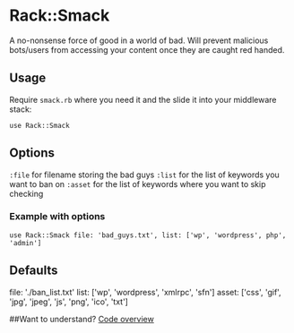 # Rack::Smack

A no-nonsense force of good in a world of bad. Will prevent malicious bots/users from accessing your content once they are caught red handed.

## Usage
Require `smack.rb` where you need it and the slide it into your middleware stack:

```
use Rack::Smack
```

## Options
`:file`  for filename storing the bad guys
`:list`  for the list of keywords you want to ban on
`:asset` for the list of keywords where you want to skip checking

### Example with options
```
use Rack::Smack file: 'bad_guys.txt', list: ['wp', 'wordpress', php', 'admin']
```

## Defaults
file:  './ban_list.txt'
list:  ['wp', 'wordpress', 'xmlrpc', 'sfn']
asset: ['css', 'gif', 'jpg', 'jpeg', 'js', 'png', 'ico', 'txt']

##Want to understand?
[Code overview]()